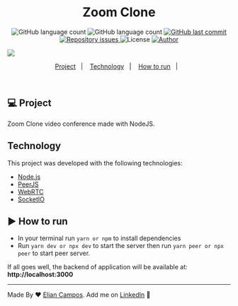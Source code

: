 <h1 align="center">
  Zoom Clone
</h1>

<p align="center">
  <img alt="GitHub language count" src="https://img.shields.io/github/languages/count/lyandeveloper/MeetApp">
  
  <img alt="GitHub language count" src="https://img.shields.io/github/languages/top/lyandeveloper/MeetApp">

  <a href="https://github.com/lyandeveloper/MeetApp/commits/master">
    <img alt="GitHub last commit" src="https://img.shields.io/github/last-commit/lyandeveloper/MeetApp">
  </a>

  <a href="https://github.com/lyandeveloper/MeetApp/issues">
    <img alt="Repository issues" src="https://img.shields.io/github/issues/lyandeveloper/MeetApp">
  </a>

  <img alt="License" src="https://img.shields.io/badge/license-MIT-brightgreen">
  
  <a href="https://github.com/lyandeveloper/">
    <img alt="Author" src="https://img.shields.io/badge/author-Elian%20Campos-blue">
  </a>
</p>

<img src="Hnet-image.gif">

<p align="center">
  <a href="#-project">Project</a>&nbsp;&nbsp;&nbsp;|&nbsp;&nbsp;&nbsp;
  <a href="#technology">Technology</a>&nbsp;&nbsp;&nbsp;|&nbsp;&nbsp;&nbsp; 
  <a href="#arrow_forward-how-to-run">How to run</a>&nbsp;&nbsp;&nbsp;|&nbsp;&nbsp;&nbsp; 
</p>

<br>

## 💻 Project

Zoom Clone video conference made with NodeJS.<br>

## Technology

This project was developed with the following technologies:

- [Node.js](https://nodejs.org/en/)
- [PeerJS](https://peerjs.com/)
- [WebRTC](https://webrtc.org/)
- [SocketIO](https://socket.io/)

## :arrow_forward: How to run

- In your terminal run `yarn or npm` to install dependencies
- Run `yarn dev or npx dev` to start the server then run `yarn peer or npx peer` to start peer server.

If all goes well, the backend of application will be available at: **http://localhost:3000**

---

Made By ♥ [Elian Campos](https://github.com/lyandeveloper). Add me on [LinkedIn](https://www.linkedin.com/in/elian-campos/) :wave:

